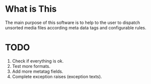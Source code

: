 What is This
============

The main purpose of this software is to help to the user to dispatch unsorted
media files according meta data tags and configurable rules.


TODO
============
1. Check if everything is ok.
2. Test more formats.
3. Add more metatag fields.
4. Complete exception raises (exception texts).